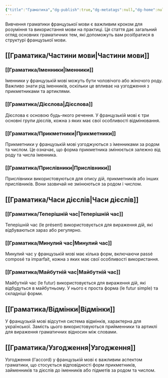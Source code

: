 ```yaml
---
{"title":"Граматика","dg-publish":true,"dg-metatags":null,"dg-home":null,"permalink":"/gramatika/gramatika/","dgPassFrontmatter":true,"noteIcon":""}
---
```



Вивчення граматики французької мови є важливим кроком для розуміння та використання мови на практиці. Ця стаття дає загальний огляд основних граматичних тем, які допоможуть вам розібратися в структурі французької мови.

## [[Граматика/Частини мови\|Частини мови]]

### [[Граматика/Іменники\|Іменники]]
Іменники у французькій мові можуть бути чоловічого або жіночого роду. Важливо знати рід іменників, оскільки це впливає на узгодження з прикметниками та артиклями.

### [[Граматика/Дієслова\|Дієслова]]
Дієслова є основою будь-якого речення. У французькій мові є три основні групи дієслів, кожна з яких має свої особливості відмінювання.

### [[Граматика/Прикметники\|Прикметники]]
Прикметники у французькій мові узгоджуються з іменниками за родом та числом. Це означає, що форма прикметника змінюється залежно від роду та числа іменника.

### [[Граматика/Прислівники\|Прислівники]]
Прислівники використовуються для опису дій, прикметників або інших прислівників. Вони зазвичай не змінюються за родом і числом.

## [[Граматика/Часи дієслів\|Часи дієслів]]

### [[Граматика/Теперішній час\|Теперішній час]]
Теперішній час (le présent) використовується для вираження дій, які відбуваються зараз або регулярно.

### [[Граматика/Минулий час\|Минулий час]]
Минулий час у французькій мові має кілька форм, включаючи passé composé та imparfait, кожна з яких має свої особливості використання.

### [[Граматика/Майбутній час\|Майбутній час]]
Майбутній час (le futur) використовується для вираження дій, які відбудуться в майбутньому. У нього є проста форма (le futur simple) та складніші форми.

## [[Граматика/Відмінки\|Відмінки]]
У французькій мові відсутня система відмінків, характерна для української. Замість цього використовуються прийменники та артиклі для вираження граматичних відносин між словами.

## [[Граматика/Узгодження\|Узгодження]]
Узгодження (l'accord) у французькій мові є важливим аспектом граматики, що стосується відповідності форм прикметників, займенників та дієслів до іменників або підметів за родом та числом.
